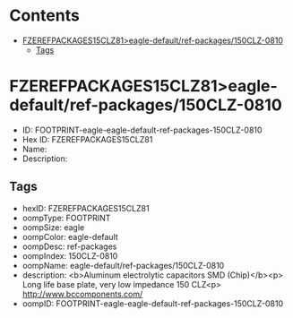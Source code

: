 



Contents
========

* [FZEREFPACKAGES15CLZ81>eagle-default/ref-packages/150CLZ-0810](#fzerefpackages15clz81eagle-defaultref-packages150clz-0810)
	* [Tags](#tags)

# FZEREFPACKAGES15CLZ81>eagle-default/ref-packages/150CLZ-0810

- ID: FOOTPRINT-eagle-eagle-default-ref-packages-150CLZ-0810
- Hex ID: FZEREFPACKAGES15CLZ81
- Name: 
- Description: 

## Tags

- hexID: FZEREFPACKAGES15CLZ81
- oompType: FOOTPRINT
- oompSize: eagle
- oompColor: eagle-default
- oompDesc: ref-packages
- oompIndex: 150CLZ-0810
- oompName: eagle-default/ref-packages/150CLZ-0810
- description: &lt;b&gt;Aluminum electrolytic capacitors SMD (Chip)&lt;/b&gt;&lt;p&gt;&#xD;
Long life base plate, very low impedance 150 CLZ&lt;p&gt;&#xD;
http://www.bccomponents.com/
- oompID: FOOTPRINT-eagle-eagle-default-ref-packages-150CLZ-0810
